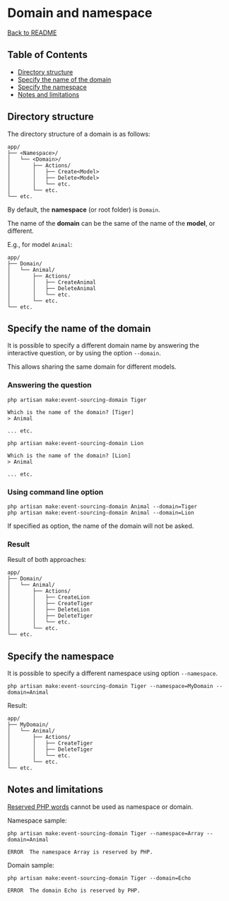 # Domain and namespace

[Back to README](./../README.md)

## Table of Contents

- [Directory structure](#directory-structure)
- [Specify the name of the domain](#specify-the-name-of-the-domain)
- [Specify the namespace](#specify-the-namespace)
- [Notes and limitations](#notes-and-limitations)

## Directory structure

The directory structure of a domain is as follows:

```
app/
├── <Namespace>/
│   └── <Domain>/
│       ├── Actions/
│       │   ├── Create<Model>
│       │   ├── Delete<Model>
│       │   └── etc.
│       └── etc.
└── etc.
```

By default, the **namespace** (or root folder) is `Domain`.

The name of the **domain** can be the same of the name of the **model**, or different.

E.g., for model `Animal`:

```
app/
├── Domain/
│   └── Animal/
│       ├── Actions/
│       │   ├── CreateAnimal
│       │   ├── DeleteAnimal
│       │   └── etc.
│       └── etc.
└── etc.
```

## Specify the name of the domain

It is possible to specify a different domain name by answering the interactive question, or by using the option
`--domain`.

This allows sharing the same domain for different models.

### Answering the question

```shell
php artisan make:event-sourcing-domain Tiger
```

```
Which is the name of the domain? [Tiger]
> Animal

... etc.
```

```shell
php artisan make:event-sourcing-domain Lion
```

```
Which is the name of the domain? [Lion]
> Animal

... etc.
```

### Using command line option

```shell
php artisan make:event-sourcing-domain Animal --domain=Tiger
php artisan make:event-sourcing-domain Animal --domain=Lion
```

If specified as option, the name of the domain will not be asked.

### Result

Result of both approaches:

```
app/
├── Domain/
│   └── Animal/
│       ├── Actions/
│       │   ├── CreateLion
│       │   ├── CreateTiger
│       │   ├── DeleteLion
│       │   ├── DeleteTiger
│       │   └── etc.
│       └── etc.
└── etc.
```

## Specify the namespace

It is possible to specify a different namespace using option `--namespace`.

```shell
php artisan make:event-sourcing-domain Tiger --namespace=MyDomain --domain=Animal
```

Result:

```
app/
├── MyDomain/
│   └── Animal/
│       ├── Actions/
│       │   ├── CreateTiger
│       │   ├── DeleteTiger
│       │   └── etc.
│       └── etc.
└── etc.
```

## Notes and limitations

[Reserved PHP words](https://www.php.net/manual/en/reserved.keywords.php) cannot be used as namespace or domain.

Namespace sample:

```shell
php artisan make:event-sourcing-domain Tiger --namespace=Array --domain=Animal
```

```
ERROR  The namespace Array is reserved by PHP.
```

Domain sample:

```shell
php artisan make:event-sourcing-domain Tiger --domain=Echo
```

```
ERROR  The domain Echo is reserved by PHP.
```